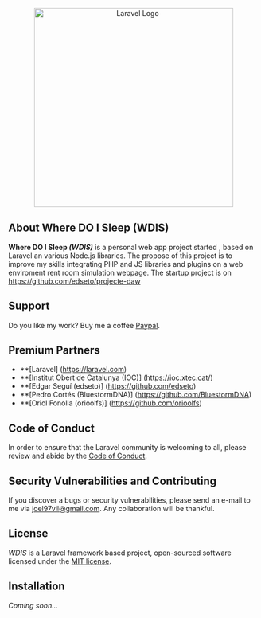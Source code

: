 <p align="center"><a href="https://laravel.com" target="_blank"><img src="https://raw.githubusercontent.com/laravel/art/master/logo-lockup/5%20SVG/2%20CMYK/1%20Full%20Color/laravel-logolockup-cmyk-red.svg" width="400" alt="Laravel Logo"></a></p>

<!--<p align="center">
<a href="https://travis-ci.org/laravel/framework"><img src="https://travis-ci.org/laravel/framework.svg" alt="Build Status"></a>
<a href="https://packagist.org/packages/laravel/framework"><img src="https://img.shields.io/packagist/dt/laravel/framework" alt="Total Downloads"></a>
<a href="https://packagist.org/packages/laravel/framework"><img src="https://img.shields.io/packagist/v/laravel/framework" alt="Latest Stable Version"></a>
<a href="https://packagist.org/packages/laravel/framework"><img src="https://img.shields.io/packagist/l/laravel/framework" alt="License"></a>
</p>-->

## About Where DO I Sleep (WDIS)
<b>Where DO I Sleep <i>(WDIS)</i></b> is a personal web app project started , based on Laravel an various Node.js libraries.
The propose of this project is to improve my skills integrating PHP and JS libraries and plugins on a web enviroment rent room simulation webpage.
The startup project is on https://github.com/edseto/projecte-daw


## Support
Do you like my work? Buy me a coffee [Paypal](https://patreon.com/taylorotwell).

## Premium Partners
- **[Laravel] (https://laravel.com)
- **[Institut Obert de Catalunya (IOC)] (https://ioc.xtec.cat/)
- **[Edgar Seguí (edseto)] (https://github.com/edseto)
- **[Pedro Cortés (BluestormDNA)] (https://github.com/BluestormDNA)
- **[Oriol Fonolla (orioolfs)] (https://github.com/orioolfs)

## Code of Conduct
In order to ensure that the Laravel community is welcoming to all, please review and abide by the [Code of Conduct](https://laravel.com/docs/contributions#code-of-conduct).

## Security Vulnerabilities and Contributing
If you discover a bugs or security vulnerabilities, please send an e-mail to me via [joel97vil@gmail.com](mailto:joel97vil@gmail.com). Any collaboration will be thankful.

## License
<i>WDIS</i> is a Laravel framework based project, open-sourced software licensed under the [MIT license](https://opensource.org/licenses/MIT).

## Installation
<i>Coming soon...</i>